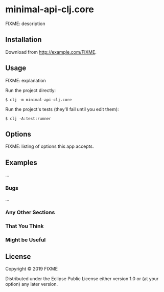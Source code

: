 # minimal-api-clj.core

FIXME: description

## Installation

Download from http://example.com/FIXME.

## Usage

FIXME: explanation

Run the project directly:

    $ clj -m minimal-api-clj.core

Run the project's tests (they'll fail until you edit them):

    $ clj -A:test:runner

## Options

FIXME: listing of options this app accepts.

## Examples

...

### Bugs

...

### Any Other Sections
### That You Think
### Might be Useful

## License

Copyright © 2019 FIXME

Distributed under the Eclipse Public License either version 1.0 or (at
your option) any later version.
